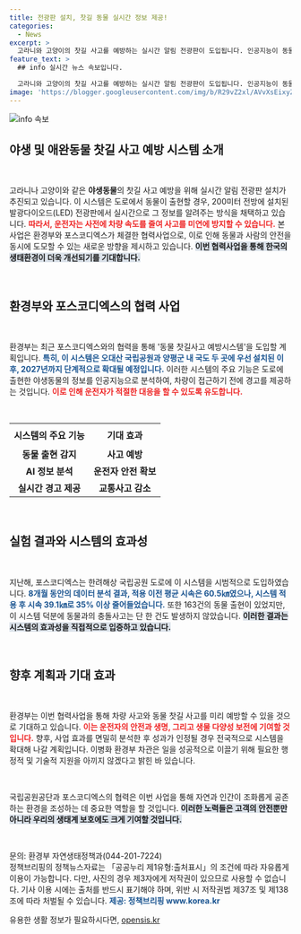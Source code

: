 ```yaml
---
title: 전광판 설치, 찻길 동물 실시간 정보 제공!
categories:
  - News
excerpt: >
  고라니와 고양이의 찻길 사고를 예방하는 실시간 알림 전광판이 도입됩니다. 인공지능이 동물 출현 정보를 분석해 200m 전방에 경고를 보내며, 이로 인해 안전한 도로 환경을 조성할 예정입니다.
feature_text: >
  ## info 실시간 뉴스 속보입니다.

  고라니와 고양이의 찻길 사고를 예방하는 실시간 알림 전광판이 도입됩니다. 인공지능이 동물 출현 정보를 분석해 200m 전방에 경고를 보내며, 이로 인해 안전한 도로 환경을 조성할 예정입니다.
image: 'https://blogger.googleusercontent.com/img/b/R29vZ2xl/AVvXsEixyZcFfHzMRdzZMjFBmAUKJYCLCGyLL1o632UiGVXcaFdKo_bkvkuCioo0uUKlGfBVcT3P84aROyZIXSBEx3Aw5nCQ3pTgDom1WDC4m8eifvWiAmWEEVb4x6G_l8C0QH225ldMjyaFvpxGEBGNO37VmDTDMHGhJPq73UglMfDca1-0aw/s1600/blogspot.png'
---
```


<p><img src="https://blogger.googleusercontent.com/img/b/R29vZ2xl/AVvXsEixyZcFfHzMRdzZMjFBmAUKJYCLCGyLL1o632UiGVXcaFdKo_bkvkuCioo0uUKlGfBVcT3P84aROyZIXSBEx3Aw5nCQ3pTgDom1WDC4m8eifvWiAmWEEVb4x6G_l8C0QH225ldMjyaFvpxGEBGNO37VmDTDMHGhJPq73UglMfDca1-0aw/s1600/blogspot.png" alt="info 속보" /></p>

<h2 data-ke-size="size26">야생 및 애완동물 찻길 사고 예방 시스템 소개</h2>

<p data-ke-size="size16">&nbsp;</p>

<p>고라니나 고양이와 같은 <b>야생동물</b>의 찻길 사고 예방을 위해 실시간 알림 전광판 설치가 추진되고 있습니다. 이 시스템은 도로에서 동물이 출현할 경우, 200미터 전방에 설치된 발광다이오드(LED) 전광판에서 실시간으로 그 정보를 알려주는 방식을 채택하고 있습니다. <b><span style="color: #ee2323;">따라서, 운전자는 사전에 차량 속도를 줄여 사고를 미연에 방지할 수 있습니다.</span></b> 본 사업은 환경부와 포스코디엑스가 체결한 협력사업으로, 이로 인해 동물과 사람의 안전을 동시에 도모할 수 있는 새로운 방향을 제시하고 있습니다. <b><span style="background-color: #21538527;">이번 협력사업을 통해 한국의 생태환경이 더욱 개선되기를 기대합니다.</span></b> </p>

<p data-ke-size="size16">&nbsp;</p>

<h2 data-ke-size="size26">환경부와 포스코디엑스의 협력 사업</h2>

<p data-ke-size="size16">&nbsp;</p>

<p>환경부는 최근 포스코디엑스와의 협력을 통해 '동물 찻길사고 예방시스템'을 도입할 계획입니다. <b><span style="color: #1a5490;">특히, 이 시스템은 오대산 국립공원과 양평군 내 국도 두 곳에 우선 설치된 이후, 2027년까지 단계적으로 확대될 예정입니다.</span></b> 이러한 시스템의 주요 기능은 도로에 출현한 야생동물의 정보를 인공지능으로 분석하여, 차량이 접근하기 전에 경고를 제공하는 것입니다. <b><span style="color: #ee2323;">이로 인해 운전자가 적절한 대응을 할 수 있도록 유도합니다.</span></b> </p>

<p data-ke-size="size16">&nbsp;</p>

<table style="width:100%; border-collapse:collapse;">
  <tr>
    <th style="text-align: center; height: 40px;">시스템의 주요 기능</th>
    <th style="text-align: center; height: 40px;">기대 효과</th>
  </tr>
  <tr>
    <td style="text-align: center; height: 17px;"><b>동물 출현 감지</b></td>
    <td style="text-align: center; height: 17px;"><b>사고 예방</b></td>
  </tr>
  <tr>
    <td style="text-align: center; height: 17px;"><b>AI 정보 분석</b></td>
    <td style="text-align: center; height: 17px;"><b>운전자 안전 확보</b></td>
  </tr>
  <tr>
    <td style="text-align: center; height: 17px;"><b>실시간 경고 제공</b></td>
    <td style="text-align: center; height: 17px;"><b>교통사고 감소</b></td>
  </tr>
</table>

<p data-ke-size="size16">&nbsp;</p>

<h2 data-ke-size="size26">실험 결과와 시스템의 효과성</h2>

<p data-ke-size="size16">&nbsp;</p>

<p>지난해, 포스코디엑스는 한려해상 국립공원 도로에 이 시스템을 시범적으로 도입하였습니다. <b><span style="color: #1a5490;">8개월 동안의 데이터 분석 결과, 적용 이전 평균 시속은 60.5㎞였으나, 시스템 적용 후 시속 39.1㎞로 35% 이상 줄어들었습니다.</span></b> 또한 163건의 동물 출현이 있었지만, 이 시스템 덕분에 동물과의 충돌사고는 단 한 건도 발생하지 않았습니다. <b><span style="background-color: #21538527;">이러한 결과는 시스템의 효과성을 직접적으로 입증하고 있습니다.</span></b> </p>

<p data-ke-size="size16">&nbsp;</p>

<h2 data-ke-size="size26">향후 계획과 기대 효과</h2>

<p data-ke-size="size16">&nbsp;</p>

<p>환경부는 이번 협력사업을 통해 차량 사고와 동물 찻길 사고를 미리 예방할 수 있을 것으로 기대하고 있습니다. <b><span style="color: #ee2323;">이는 운전자의 안전과 생명, 그리고 생물 다양성 보전에 기여할 것입니다.</span></b> 향후, 사업 효과를 면밀히 분석한 후 성과가 인정될 경우 전국적으로 시스템을 확대해 나갈 계획입니다. 이병화 환경부 차관은 일을 성공적으로 이끌기 위해 필요한 행정적 및 기술적 지원을 아끼지 않겠다고 밝힌 바 있습니다. </p>

<p data-ke-size="size16">&nbsp;</p>

<p>국립공원공단과 포스코디엑스의 협력은 이번 사업을 통해 자연과 인간이 조화롭게 공존하는 환경을 조성하는 데 중요한 역할을 할 것입니다. <b><span style="background-color: #21538527;">이러한 노력들은 고객의 안전뿐만 아니라 우리의 생태계 보호에도 크게 기여할 것입니다.</span></b></p>

<p data-ke-size="size16">&nbsp;</p>

<p>문의: 환경부 자연생태정책과(044-201-7224)<br />
정책브리핑의 정책뉴스자료는 「공공누리 제1유형:출처표시」의 조건에 따라 자유롭게 이용이 가능합니다. 다만, 사진의 경우 제3자에게 저작권이 있으므로 사용할 수 없습니다. 기사 이용 시에는 출처를 반드시 표기해야 하며, 위반 시 저작권법 제37조 및 제138조에 따라 처벌될 수 있습니다. <b><span style="color: #1a5490;">제공: 정책브리핑 www.korea.kr</span></b></p>
유용한 생활 정보가 필요하시다면, <a href="https://opensis.kr" rel="dofollow">opensis.kr</a>


